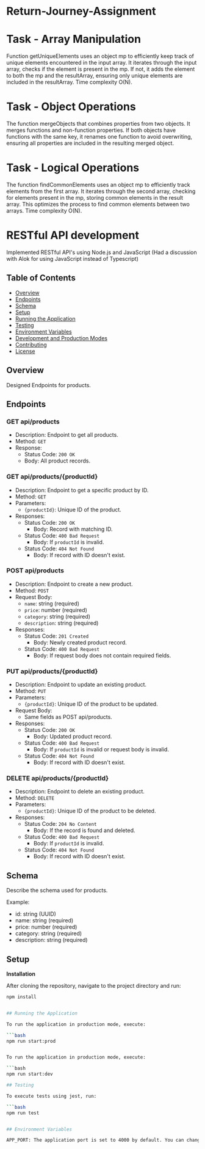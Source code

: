 # Return-Journey-Assignment

# Task - Array Manipulation

Function getUniqueElements uses an object mp to efficiently keep track of unique elements encountered in the input array. It iterates through the input array, checks if the element is present in the mp. If not, it adds the element to both the mp and the resultArray, ensuring only unique elements are included in the resultArray. Time complexity O(N).

# Task - Object Operations

The function mergeObjects that combines properties from two objects. It merges functions and non-function properties. If both objects have functions with the same key, it renames one function to avoid overwriting, ensuring all properties are included in the resulting merged object.

# Task - Logical Operations

The function findCommonElements uses an object mp to efficiently track elements from the first array. It iterates through the second array, checking for elements present in the mp, storing common elements in the result array. This optimizes the process to find common elements between two arrays. Time complexity O(N).

# RESTful API development

Implemented RESTful API's using Node.js and JavaScript (Had a discussion with Alok for using JavaScript instead of Typescript)

## Table of Contents

- [Overview](#overview)
- [Endpoints](#endpoints)
- [Schema](#schema)
- [Setup](#setup)
- [Running the Application](#running-the-application)
- [Testing](#testing)
- [Environment Variables](#environment-variables)
- [Development and Production Modes](#development-and-production-modes)
- [Contributing](#contributing)
- [License](#license)

## Overview

Designed Endpoints for products.

## Endpoints

### GET api/products

- Description: Endpoint to get all products.
- Method: `GET`
- Response:
  - Status Code: `200 OK`
  - Body: All product records.

### GET api/products/{productId}

- Description: Endpoint to get a specific product by ID.
- Method: `GET`
- Parameters:
  - `{productId}`: Unique ID of the product.
- Responses:
  - Status Code: `200 OK`
    - Body: Record with matching ID.
  - Status Code: `400 Bad Request`
    - Body: If `productId` is invalid.
  - Status Code: `404 Not Found`
    - Body: If record with ID doesn't exist.

### POST api/products

- Description: Endpoint to create a new product.
- Method: `POST`
- Request Body:
  - `name`: string (required)
  - `price`: number (required)
  - `category`: string (required)
  - `description`: string (required)
- Responses:
  - Status Code: `201 Created`
    - Body: Newly created product record.
  - Status Code: `400 Bad Request`
    - Body: If request body does not contain required fields.

### PUT api/products/{productId}

- Description: Endpoint to update an existing product.
- Method: `PUT`
- Parameters:
  - `{productId}`: Unique ID of the product to be updated.
- Request Body:
  - Same fields as POST api/products.
- Responses:
  - Status Code: `200 OK`
    - Body: Updated product record.
  - Status Code: `400 Bad Request`
    - Body: If `productId` is invalid or request body is invalid.
  - Status Code: `404 Not Found`
    - Body: If record with ID doesn't exist.

### DELETE api/products/{productId}

- Description: Endpoint to delete an existing product.
- Method: `DELETE`
- Parameters:
  - `{productId}`: Unique ID of the product to be deleted.
- Responses:
  - Status Code: `204 No Content`
    - Body: If the record is found and deleted.
  - Status Code: `400 Bad Request`
    - Body: If `productId` is invalid.
  - Status Code: `404 Not Found`
    - Body: If record with ID doesn't exist.


## Schema

Describe the schema used for products.

Example:

- id: string (UUID)
- name: string (required)
- price: number (required)
- category: string (required)
- description: string (required)

## Setup

**Installation**

   After cloning the repository, navigate to the project directory and run:

   ```bash
   npm install


## Running the Application

To run the application in production mode, execute:

```bash
   npm run start:prod


To run the application in production mode, execute:

```bash
   npm run start:dev

## Testing

To execute tests using jest, run:

```bash
   npm run test


## Environment Variables

APP_PORT: The application port is set to 4000 by default. You can change this port by modifying the APP_PORT environment variable.

